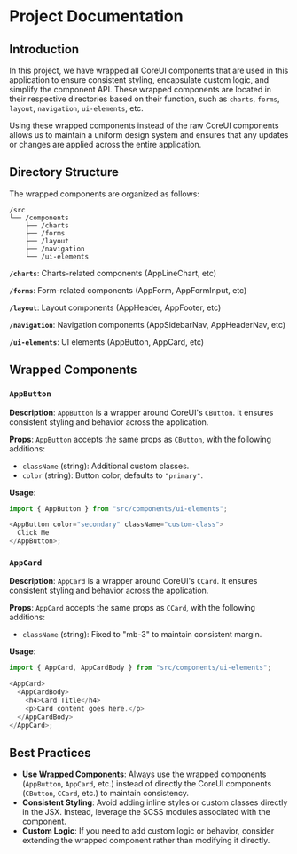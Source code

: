 # Project Documentation

## Introduction

In this project, we have wrapped all CoreUI components that are used in this application to ensure consistent styling, encapsulate custom logic, and simplify the component API. These wrapped components are located in their respective directories based on their function, such as `charts`, `forms`, `layout`, `navigation`, `ui-elements`, etc.

Using these wrapped components instead of the raw CoreUI components allows us to maintain a uniform design system and ensures that any updates or changes are applied across the entire application.

## Directory Structure

The wrapped components are organized as follows:

```plaintext
/src
└── /components
    ├── /charts
    ├── /forms
    ├── /layout
    ├── /navigation
    └── /ui-elements
```

**`/charts`**: Charts-related components (AppLineChart, etc)

**`/forms`**: Form-related components (AppForm, AppFormInput, etc)

**`/layout`**: Layout components (AppHeader, AppFooter, etc)

**`/navigation`**: Navigation components (AppSidebarNav, AppHeaderNav, etc)

**`/ui-elements`**: UI elements (AppButton, AppCard, etc)

## Wrapped Components

### `AppButton`

**Description**:
`AppButton` is a wrapper around CoreUI's `CButton`. It ensures consistent styling and behavior across the application.

**Props**:
`AppButton` accepts the same props as `CButton`, with the following additions:

- `className` (string): Additional custom classes.
- `color` (string): Button color, defaults to `"primary"`.

**Usage**:

```javascript
import { AppButton } from "src/components/ui-elements";

<AppButton color="secondary" className="custom-class">
  Click Me
</AppButton>;
```

### `AppCard`

**Description**:
`AppCard` is a wrapper around CoreUI's `CCard`. It ensures consistent styling and behavior across the application.

**Props**:
`AppCard` accepts the same props as `CCard`, with the following additions:

- `className` (string): Fixed to "mb-3" to maintain consistent margin.

**Usage**:

```javascript
import { AppCard, AppCardBody } from "src/components/ui-elements";

<AppCard>
  <AppCardBody>
    <h4>Card Title</h4>
    <p>Card content goes here.</p>
  </AppCardBody>
</AppCard>;
```

## Best Practices

- **Use Wrapped Components**: Always use the wrapped components (`AppButton`, `AppCard`, etc.) instead of directly the CoreUI components (`CButton`, `CCard`, etc.) to maintain consistency.
- **Consistent Styling**: Avoid adding inline styles or custom classes directly in the JSX. Instead, leverage the SCSS modules associated with the component.
- **Custom Logic**: If you need to add custom logic or behavior, consider extending the wrapped component rather than modifying it directly.
